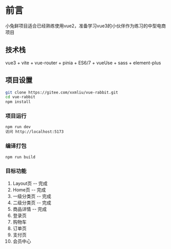 # 前言

小兔鲜项目适合已经熟练使用vue2，准备学习vue3的小伙伴作为练习的中型电商项目

## 技术栈

vue3 + vite + vue-router + pinia + ES6/7 + vueUse + sass + element-plus

## 项目设置

```sh
git clone https://gitee.com/xxmliu/vue-rabbit.git
cd vue-rabbit
npm install
```

### 项目运行

```sh
npm run dev
访问 http://localhost:5173
```

### 编译打包

```sh
npm run build
```

### 目标功能
1. Layout页     --  完成
2. Home页       --  完成
3. 一级分类页    --  完成
4. 二级分类页    --  完成
5. 商品详情      --  完成
6. 登录页
7. 购物车
8. 订单页
9. 支付页
10. 会员中心